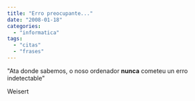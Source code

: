 ```yaml
---
title: "Erro preocupante..."
date: "2008-01-18"
categories: 
  - "informatica"
tags: 
  - "citas"
  - "frases"
---
```


"Ata donde sabemos, o noso ordenador **nunca** cometeu un erro indetectable"

Weisert
